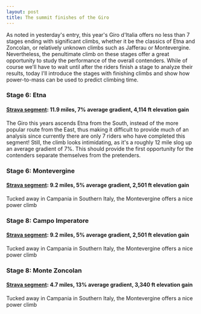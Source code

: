 ```yaml
---
layout: post
title: The summit finishes of the Giro
---
```


As noted in yesterday's entry, this year's Giro d'Italia offers no less than 7 stages ending with significant climbs, whether it be the classics of Etna and Zoncolan, or relatively unknown climbs such as Jafferau or Montevergine. Nevertheless, the penultimate climb on these stages offer a great opportunity to study the performance of the overall contenders. While of course we'll have to wait until after the riders finish a stage to analyze their results, today I'll introduce the stages with finishing climbs and show how power-to-mass can be used to predict climbing time.

### Stage 6: Etna
#### [Strava segment](https://www.strava.com/segments/17456582): 11.9 miles, 7% average gradient, 4,114 ft elevation gain

The Giro this years ascends Etna from the South, instead of the more popular route from the East, thus making it difficult to provide much of an analysis since currently there are only 7 riders who have completed this segment! Still, the climb looks intimidating, as it's a roughly 12 mile slog up an average gradient of 7%. This should provide the first opportunity for the contenders separate themselves from the pretenders.

### Stage 6: Montevergine
#### [Strava segment](https://www.strava.com/segments/8296241): 9.2 miles, 5% average gradient, 2,501 ft elevation gain

Tucked away in Campania in Southern Italy, the Montevergine offers a nice power climb

### Stage 8: Campo Imperatore
#### [Strava segment](https://www.strava.com/segments/1607020): 9.2 miles, 5% average gradient, 2,501 ft elevation gain

Tucked away in Campania in Southern Italy, the Montevergine offers a nice power climb

### Stage 8: Monte Zoncolan
#### [Strava segment](https://www.strava.com/segments/657601): 4.7 miles, 13% average gradient, 3,340 ft elevation gain

Tucked away in Campania in Southern Italy, the Montevergine offers a nice power climb
